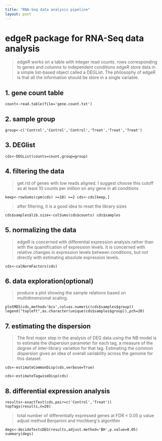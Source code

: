 ```yaml
---
title: "RNA-Seq data analysis pipeline"
layout: post
---
```


# edgeR package for RNA-Seq data analysis


> edgeR works on a table with integer read counts.
rows corresponding to genes and columns to independent conditions
edgeR store data in a simple list-based object called a DEGList.
The philosophy of edgeR is that all the information should be store in a single variable.


## 1. gene count table

`
count<-read.table(file='gene.count.txt')
`

## 2. sample group

`
group<-c('Control','Control','Control','Treat','Treat','Treat')
`

## 3. DEGlist  

`
cds<-DEGList(counts=count,group=group)
`

## 4. filtering the data

> get rid of genes with low reads aligned. 
I suggest choose this cutoff as at least 10 counts per million on any gene in all conditions

`
keep<-rowSums(cpm(cds) >=10) >=2
cds<-cds[keep,]
`

> after filtering, it is a good idea to reset the library sizes

`
cds$samples$lib.size<-colSums(cds$counts)
cds$samples
`
## 5. normalizing the data

> edgeR is concerned with differential expression analysis rather than with the quantification of expression levels. It is concerned with relative changes in expression levels between conditions, but not directly with estimating absolute expression levels.


`
cds<-calNormFactors(cds)
`

## 6. data exploration(optional)

> produce a plot showing the sample relations based on multidimensional scaling.

`
plotMDS(cds,method='bcv',col=as.numeric(cds$samples$group))
legend("topleft",as.character(unique(cds$samples$group)),pch=20)
`

## 7. estimating the dispersion

> The first major step in the analysis of DEG data using the NB model is to estimate the dispersion parameter for each tag, a measure of the degree of inter-library variation for that tag. Estimating the common dispersion gives an idea of overall variability across the genome for this dataset.

`
cds<-estimateCommonDisp(cds,verbose=True)
`

`
cds<-estimateTagwiseDisp(cds)
`

## 8. differential expression analysis

`
results<-exactTest(cds,pair=c('Control','Treat'))
topTags(results,n=20)
`

> total number of differentially expressed genes at FDR < 0.05 
p value adjust method Benjamini and Hochberg's algorithm

`
degs<-decideTestsDEG(results,adjust.method='BH',p.value=0.05)
summary(degs)
`






